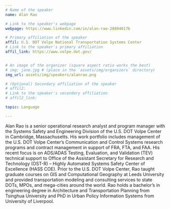 ```yaml
---
# Name of the speaker
name: Alan Rao

# Link to the speaker's webpage
webpage: https://www.linkedin.com/in/alan-rao-28894017b

# Primary affiliation of the speaker
affil: U.S. DOT Volpe National Transportation Systems Center
# Link to the speaker's primary affiliation
affil_link: https://www.volpe.dot.gov/


# An image of the organizer (square aspect ratio works the best)
# img: jane.jpg # (place in the `assets/img/organizers` directory)
img_url: assets/img/speakers/alanrao.png

# (Optional) Secondary affiliation of the speaker
# affil2:
# Link to the speaker's secondary affiliation
# affil2_link:

topic: Language

---
```


<!-- Whatever you write below will show up as the speaker's bio -->

Alan Rao is a senior operational research analyst and program manager with the Systems Safety and Engineering Division of the U.S. DOT Volpe Center in Cambridge, Massachusetts. His work portfolio includes management of the U.S. DOT Volpe Center’s Communication and Control Systems research programs and contract management in support of FRA, FTA, and FAA. His recent focus is on ADS/ADAS Testing, Evaluation, and Validation (TEV) technical support to Office of the Assistant Secretary for Research and Technology (OST-R) – Highly Automated Systems Safety Center of Excellence (HASS COE). Prior to the U.S. DOT Volpe Center, Rao taught graduate courses on GIS and Computational Geography at Leeds University and provided transportation modeling and consulting services to state DOTs, MPOs, and mega-cities around the world. Rao holds a bachelor’s in engineering degree in Architecture and Transportation Planning from Tsinghua University and PhD in Urban Policy Information Systems from University of Liverpool. 